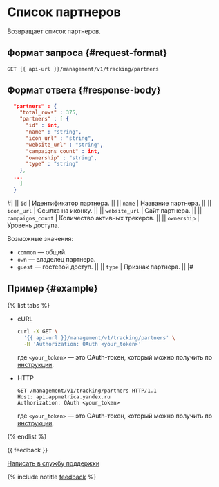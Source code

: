 # Список партнеров

Возвращает список партнеров.

## Формат запроса {#request-format}

```
GET {{ api-url }}/management/v1/tracking/partners
```

## Формат ответа {#response-body}

```json translate=no
  "partners" : {
    "total_rows" : 375,
    "partners" : [ {
      "id" : int,
      "name" : "string",
      "icon_url" : "string",
      "website_url" : "string",
      "campaigns_count" : int,
      "ownership" : "string",
      "type" : "string"
    },
  ...
    ]
  }
```
#|
|| `id` | Идентификатор партнера. ||
|| `name` | Название партнера. ||
|| `icon_url` | Ссылка на иконку. ||
|| `website_url` | Сайт партнера. ||
|| `campaigns_count` | Количество активных трекеров. ||
|| `ownership` | Уровень доступа. 

Возможные значения:
- `common` — общий.
- `own` — владелец партнера.
- `guest` — гостевой доступ. ||
|| `type` | Признак партнера. ||
|#

## Пример {#example}

{% list tabs %}

- cURL

  ```bash translate=no
  curl -X GET \
    '{{ api-url }}/management/v1/tracking/partners' \
    -H 'Authorization: OAuth <your_token>'
  ```

  где `<your_token>` — это OAuth-токен, который можно получить по [инструкции](../../../intro/authorization.md#get-oauth-token).
  

- HTTP

  ```http translate=no
  GET /management/v1/tracking/partners HTTP/1.1
  Host: api.appmetrica.yandex.ru
  Authorization: OAuth <your_token>
  ```

  где `<your_token>` — это OAuth-токен, который можно получить по [инструкции](../../../intro/authorization.md#get-oauth-token).
  

{% endlist %}

{{ feedback }}

<a href="../../../../troubleshooting/feedback-new.html">
  <span class="button">Написать в службу поддержки</span>
</a>

{% include notitle [feedback](../../../../_includes/feedback-button.md) %}
